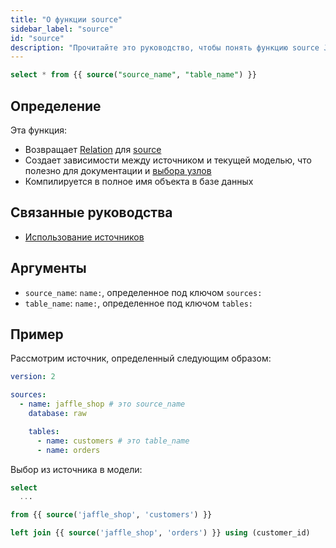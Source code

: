 ```yaml
---
title: "О функции source"
sidebar_label: "source"
id: "source"
description: "Прочитайте это руководство, чтобы понять функцию source Jinja в dbt."
---
```


```sql
select * from {{ source("source_name", "table_name") }}
```

## Определение

Эта функция:
- Возвращает [Relation](/reference/dbt-classes#relation) для [source](/docs/build/sources)
- Создает зависимости между источником и текущей моделью, что полезно для документации и [выбора узлов](/reference/node-selection/syntax)
- Компилируется в полное имя объекта в базе данных

## Связанные руководства
- [Использование источников](/docs/build/sources)

## Аргументы
* `source_name`: `name:`, определенное под ключом `sources:`
* `table_name`: `name:`, определенное под ключом `tables:`

## Пример

Рассмотрим источник, определенный следующим образом:

<File name='models/<filename>.yml'>

```yaml
version: 2

sources:
  - name: jaffle_shop # это source_name
    database: raw

    tables:
      - name: customers # это table_name
      - name: orders
```

</File>

Выбор из источника в модели:

<File name='models/orders.sql'>

```sql
select
  ...

from {{ source('jaffle_shop', 'customers') }}

left join {{ source('jaffle_shop', 'orders') }} using (customer_id)

```

</File>
